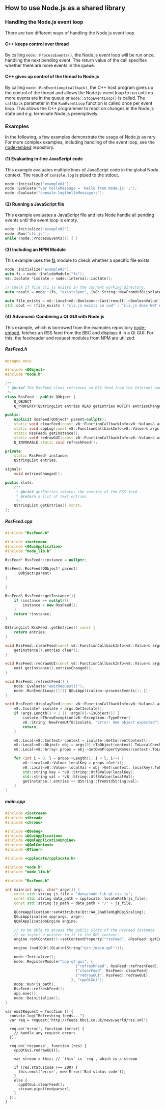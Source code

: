## How to use Node.js as a shared library
### Handling the Node.js event loop
There are two different ways of handling the Node.js event loop.
#### C++ keeps control over thread
By calling `node::ProcessEvents()`, the Node.js event loop will be run once, handling the next pending event. The return value of the call specifies whether there are more events in the queue.

#### C++ gives up control of the thread to Node.js
By calling `node::RunEventLoop(callback)`, the C++ host program gives up the control of the thread and allows the Node.js event loop to run until no more events are in the queue or `node::StopEventLoop()` is called. The `callback` parameter in the `RunEventLoop` function is called once per event loop. This allows the C++ programmer to react on changes in the Node.js state and e.g. terminate Node.js preemptively.

### Examples

In the following, a few examples demonstrate the usage of Node.js as rary. For more complex examples, including handling of the event loop, see the [node-embed](https://github.com/hpicgs/node-embed) repository.

#### (1) Evaluating in-line JavaScript code
This example evaluates multiple lines of JavaScript code in the global Node context. The result of `console.log` is piped to the stdout.

```C++
node::Initialize("example01");
node::Evaluate("var helloMessage = 'Hello from Node.js!';");
node::Evaluate("console.log(helloMessage);");
```

#### (2) Running a JavaScript file
This example evaluates a JavaScript file and lets Node handle all pending events until the event loop is empty.

```C++
node::Initialize("example02");
node::Run("cli.js");
while (node::ProcessEvents()) { }
``` 


#### (3) Including an NPM Module
This example uses the [fs](https://nodejs.org/api/fs.html) module to check whether a specific file exists.
```C++
node::Initialize("example03");
auto fs = node::IncludeModule("fs");
v8::Isolate *isolate = node::internal::isolate();

// Check if file cli.js exists in the current working directory.
auto result = node::(fs, "existsSync", {v8::String::NewFromUtf8(isolate, "cli.js")});

auto file_exists = v8::Local<v8::Boolean>::Cast(result)->BooleanValue();
std::cout << (file_exists ? "cli.js exists in cwd" : "cli.js does NOT exist in cwd") << std::endl;

```

#### (4) Advanced: Combining a Qt GUI with Node.js
This example, which is borrowed from the examples repository [node-embed](https://github.com/hpicgs/node-embed), fetches an RSS feed from the BBC and displays it in a Qt GUI. For this, the feedreader and request modules from NPM are utilized. 

##### RssFeed.h
```C++
#pragma once

#include <QObject>
#include "node.h"

/**
 * @brief The RssFeed class retrieves an RSS feed from the Internet and provides its entries.
 */
class RssFeed : public QObject {
    Q_OBJECT
    Q_PROPERTY(QStringList entries READ getEntries NOTIFY entriesChanged)

public:
    explicit RssFeed(QObject* parent=nullptr);
    static void clearFeed(const v8::FunctionCallbackInfo<v8::Value>& args);
    static void cppLog(const v8::FunctionCallbackInfo<v8::Value>& args);
    static RssFeed& getInstance();
    static void redrawGUI(const v8::FunctionCallbackInfo<v8::Value>& args);
    Q_INVOKABLE static void refreshFeed();

private:
    static RssFeed* instance;
    QStringList entries;

signals:
    void entriesChanged();

public slots:
    /**
     * @brief getEntries returns the entries of the RSS feed
     * @return a list of text entries
     */
    QStringList getEntries() const;
};
```

##### RssFeed.cpp
```C++
#include "RssFeed.h"

#include <iostream>
#include <QGuiApplication>
#include "node_lib.h"

RssFeed* RssFeed::instance = nullptr;

RssFeed::RssFeed(QObject* parent)
    : QObject(parent)
{
   
}

RssFeed& RssFeed::getInstance(){
    if (instance == nullptr){
        instance = new RssFeed();
    }
    return *instance;
}

QStringList RssFeed::getEntries() const {
    return entries;
}

void RssFeed::clearFeed(const v8::FunctionCallbackInfo<v8::Value>& args) {
    getInstance().entries.clear();
}

void RssFeed::redrawGUI(const v8::FunctionCallbackInfo<v8::Value>& args) {
    emit getInstance().entriesChanged();
}

void RssFeed::refreshFeed() {
    node::Evaluate("emitRequest()");
    node::RunEventLoop([](){ QGuiApplication::processEvents(); });
}

void RssFeed::displayFeed(const v8::FunctionCallbackInfo<v8::Value>& args){
    v8::Isolate* isolate = args.GetIsolate();
    if (args.Length() < 1 || !args[0]->IsObject()) {
        isolate->ThrowException(v8::Exception::TypeError(
        v8::String::NewFromUtf8(isolate, "Error: One object expected")));
        return;
    }

    v8::Local<v8::Context> context = isolate->GetCurrentContext();
    v8::Local<v8::Object> obj = args[0]->ToObject(context).ToLocalChecked();
    v8::Local<v8::Array> props = obj->GetOwnPropertyNames(context).ToLocalChecked();

    for (int i = 0, l = props->Length(); i < l; i++) {
        v8::Local<v8::Value> localKey = props->Get(i);
        v8::Local<v8::Value> localVal = obj->Get(context, localKey).ToLocalChecked();
        std::string key = *v8::String::Utf8Value(localKey);
        std::string val = *v8::String::Utf8Value(localVal);
        getInstance().entries << QString::fromStdString(val);
    }
}
```

##### main.cpp
```C++
#include <iostream>
#include <thread>
#include <chrono>

#include <QDebug>
#include <QGuiApplication>
#include <QQmlApplicationEngine>
#include <QQmlContext>
#include <QTimer>

#include <cpplocate/cpplocate.h>

#include "node.h"
#include "node_lib.h"

#include "RssFeed.h"

int main(int argc, char* argv[]) {
    const std::string js_file = "data/node-lib-qt-rss.js";
    const std::string data_path = cpplocate::locatePath(js_file);
    const std::string js_path = data_path + "/" + js_file;

    QCoreApplication::setAttribute(Qt::AA_EnableHighDpiScaling);
    QGuiApplication app(argc, argv);
    QQmlApplicationEngine engine;

    // to be able to access the public slots of the RssFeed instance
    // we inject a pointer to it in the QML context:
    engine.rootContext()->setContextProperty("rssFeed", &RssFeed::getInstance());

    engine.load(QUrl(QLatin1String("qrc:/main.qml")));

    node::Initialize();
    node::RegisterModule("cpp-qt-gui", {
                                {"refreshFeed", RssFeed::refreshFeed},
                                {"clearFeed", RssFeed::clearFeed},
                                {"redrawGUI", RssFeed::redrawGUI},
                              }, "cppQtGui");
    node::Run(js_path);
    RssFeed::refreshFeed();
    app.exec();
    node::Deinitialize();
}
```

```JS
var emitRequest = function () {
  console.log("Refreshing feeds...")
  var req = request('http://feeds.bbci.co.uk/news/world/rss.xml')

  req.on('error', function (error) {
    // handle any request errors
  });

  req.on('response', function (res) {
    cppQtGui.redrawGUI();
    
    var stream = this; // `this` is `req`, which is a stream
  
    if (res.statusCode !== 200) {
      this.emit('error', new Error('Bad status code'));
    }
    else {
      cppQtGui.clearFeed();
      stream.pipe(feedparser);
    }
  });
}

```